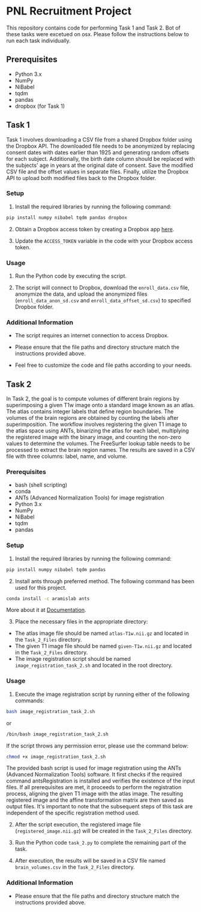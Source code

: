 # PNL Recruitment Project
This repository contains code for performing Task 1 and Task 2. Bot of these tasks were excetued on osx. Please follow the instructions below to run each task individually.

## Prerequisites

- Python 3.x
- NumPy
- NiBabel
- tqdm
- pandas
- dropbox (for Task 1)

## Task 1

Task 1 involves downloading a CSV file from a shared Dropbox folder using the Dropbox API. The downloaded file needs to be anonymized by replacing consent dates with dates earlier than 1925 and generating random offsets for each subject. Additionally, the birth date column should be replaced with the subjects' age in years at the original date of consent. Save the modified CSV file and the offset values in separate files. Finally, utilize the Dropbox API to upload both modified files back to the Dropbox folder.

### Setup

1. Install the required libraries by running the following command:
```bash
pip install numpy nibabel tqdm pandas dropbox
```

2. Obtain a Dropbox access token by creating a Dropbox app [here](https://www.dropbox.com/developers/apps).

3. Update the `ACCESS_TOKEN` variable in the code with your Dropbox access token.


### Usage

1. Run the Python code by executing the script.

2. The script will connect to Dropbox, download the `enroll_data.csv` file, anonymize the data, and upload the anonymized files (`enroll_data_anon_sd.csv` and `enroll_data_offset_sd.csv`) to specified Dropbox folder.

### Additional Information

- The script requires an internet connection to access Dropbox.

- Please ensure that the file paths and directory structure match the instructions provided above.

- Feel free to customize the code and file paths according to your needs.

## Task 2

In Task 2, the goal is to compute volumes of different brain regions by superimposing a given T1w image onto a standard image known as an atlas. The atlas contains integer labels that define region boundaries. The volumes of the brain regions are obtained by counting the labels after superimposition. The workflow involves registering the given T1 image to the atlas space using ANTs, binarizing the atlas for each label, multiplying the registered image with the binary image, and counting the non-zero values to determine the volumes. The FreeSurfer lookup table needs to be processed to extract the brain region names. The results are saved in a CSV file with three columns: label, name, and volume. 

### Prerequisites

- bash (shell scripting)
- conda
- ANTs (Advanced Normalization Tools) for image registration
- Python 3.x
- NumPy
- NiBabel
- tqdm
- pandas

### Setup

1. Install the required libraries by running the following command:
```bash 
pip install numpy nibabel tqdm pandas
```
2. Install ants through preferred method. The following command has been used for this project. 
```bash
conda install -c aramislab ants
```
More about it at [Documentation](https://anaconda.org/aramislab/ants).

3. Place the necessary files in the appropriate directory:
- The atlas image file should be named `atlas-T1w.nii.gz` and located in the `Task_2_Files` directory.
- The given T1 image file should be named `given-T1w.nii.gz` and located in the `Task_2_Files` directory.
- The image registration script should be named `image_registration_task_2.sh` and located in the root directory.

### Usage

1. Execute the image registration script by running either of the following commands:
```bash
bash image_registration_task_2.sh
```
or
```bash
/bin/bash image_registration_task_2.sh
```
If the script throws any permission error, please use the command below:
```bash
chmod +x image_registration_task_2.sh
```
The provided bash script is used for image registration using the ANTs (Advanced Normalization Tools) software. It first checks if the required command antsRegistration is installed and verifies the existence of the input files. If all prerequisites are met, it proceeds to perform the registration process, aligning the given T1 image with the atlas image. The resulting registered image and the affine transformation matrix are then saved as output files. It's important to note that the subsequent steps of this task are independent of the specific registration method used.

2. After the script execution, the registered image file (`registered_image.nii.gz`) will be created in the `Task_2_Files` directory.

3. Run the Python code `task_2.py` to complete the remaining part of the task.

4. After execution, the results will be saved in a CSV file named `brain_volumes.csv` in the `Task_2_Files` directory.

### Additional Information

- Please ensure that the file paths and directory structure match the instructions provided above.


